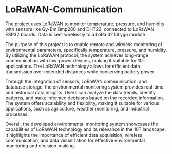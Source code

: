# LoRaWAN-Communication
The project uses LoRaWAN to monitor temperature, pressure, and humidity with sensors like Gy-Bm Bmp280 and DHT22, connected to LoRaWAN ESP32 boards. Data is sent wirelessly to a LoRa 32 LiLygo module

The purpose of this project is to enable remote and wireless monitoring of environmental parameters, specifically temperature, pressure, and humidity. By utilizing the LoRaWAN protocol, the system achieves long-range communication with low-power devices, making it suitable for 10T applications. The LoRaWAN technology allows for efficient data transmission over extended distances while conserving battery power.

Through the integration of sensors, LoRaWAN communication, and database storage, the environmental monitoring system provides real-time and historical data insights. Users can analyze the data trends, identify patterns, and make informed decisions based on the recorded information. The system offers scalability and flexibility, making it suitable for various applications, such as agriculture, weather monitoring, and industrial processes.

Overall, the developed environmental monitoring system showcases the capabilities of LoRaWAN technology and its relevance in the 10T landscape. It highlights the importance of efficient data acquisition, wireless communication, and data visualization for effective environmental monitoring and decision-making.
